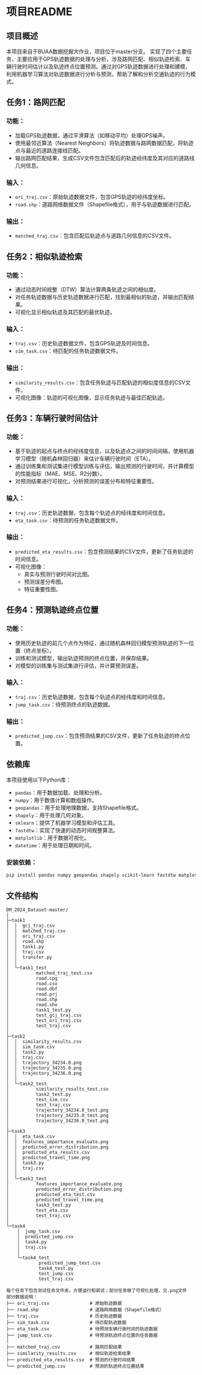 # 项目README

## 项目概述
本项目来自于BUAA数据挖掘大作业，项目位于master分支。
实现了四个主要任务，主要应用于GPS轨迹数据的处理与分析，涉及路网匹配、相似轨迹检索、车辆行驶时间估计以及轨迹终点位置预测。通过对GPS轨迹数据进行处理和建模，利用机器学习算法对轨迹数据进行分析与预测，帮助了解和分析交通轨迹的行为模式。

## 任务1：路网匹配
### 功能：
- 加载GPS轨迹数据，通过平滑算法（如移动平均）处理GPS噪声。
- 使用最邻近算法（Nearest Neighbors）将轨迹数据与路网数据匹配，将轨迹点与最近的道路连接线匹配。
- 输出路网匹配结果，生成CSV文件包含匹配后的轨迹经纬度及其对应的道路线几何信息。

### 输入：
- `ori_traj.csv`：原始轨迹数据文件，包含GPS轨迹的经纬度坐标。
- `road.shp`：道路网络数据文件（Shapefile格式），用于与轨迹数据进行匹配。

### 输出：
- `matched_traj.csv`：包含匹配后轨迹点与道路几何信息的CSV文件。

## 任务2：相似轨迹检索
### 功能：
- 通过动态时间规整（DTW）算法计算两条轨迹之间的相似度。
- 对任务轨迹数据与历史轨迹数据进行匹配，找到最相似的轨迹，并输出匹配结果。
- 可视化显示相似轨迹及其匹配的最优轨迹。

### 输入：
- `traj.csv`：历史轨迹数据文件，包含GPS轨迹及时间信息。
- `sim_task.csv`：待匹配的任务轨迹数据文件。

### 输出：
- `similarity_results.csv`：包含任务轨迹与匹配轨迹的相似度信息的CSV文件。
- 可视化图像：轨迹的可视化图像，显示任务轨迹与最佳匹配轨迹。

## 任务3：车辆行驶时间估计
### 功能：
- 基于轨迹的起点与终点的经纬度信息，以及轨迹点之间的时间间隔，使用机器学习模型（随机森林回归器）来估计车辆行驶时间（ETA）。
- 通过训练集和测试集进行模型训练与评估，输出预测的行驶时间，并计算模型的性能指标（MAE、MSE、R2分数）。
- 对预测结果进行可视化，分析预测的误差分布和特征重要性。

### 输入：
- `traj.csv`：历史轨迹数据，包含每个轨迹点的经纬度和时间信息。
- `eta_task.csv`：待预测的任务轨迹数据文件。

### 输出：
- `predicted_eta_results.csv`：包含预测结果的CSV文件，更新了任务轨迹的时间信息。
- 可视化图像：
  - 真实与预测行驶时间对比图。
  - 预测误差分布图。
  - 特征重要性图。

## 任务4：预测轨迹终点位置
### 功能：
- 使用历史轨迹的前几个点作为特征，通过随机森林回归模型预测轨迹的下一位置（终点坐标）。
- 训练和测试模型，输出轨迹预测的终点位置，并保存结果。
- 对模型的训练集与测试集进行评估，并计算预测误差。

### 输入：
- `traj.csv`：历史轨迹数据，包含每个轨迹点的经纬度和时间信息。
- `jump_task.csv`：待预测终点的轨迹数据。

### 输出：
- `predicted_jump.csv`：包含预测结果的CSV文件，更新了任务轨迹的终点位置。

## 依赖库
本项目使用以下Python库：
- `pandas`：用于数据加载、处理和分析。
- `numpy`：用于数值计算和数组操作。
- `geopandas`：用于处理地理数据，支持Shapefile格式。
- `shapely`：用于处理几何对象。
- `sklearn`：提供了机器学习模型和评估工具。
- `fastdtw`：实现了快速的动态时间规整算法。
- `matplotlib`：用于数据可视化。
- `datetime`：用于处理日期和时间。

### 安装依赖：
```bash
pip install pandas numpy geopandas shapely scikit-learn fastdtw matplotlib
```

## 文件结构
```
DM_2024_Dataset-master/
│          
├─task1
│  │  gcj_traj.csv
│  │  matched_traj.csv
│  │  ori_traj.csv
│  │  road.shp
│  │  task1.py
│  │  traj.csv
│  │  transfer.py
│  │  
│  └─task1_test
│          matched_traj_test.csv
│          road.cpg
│          road.csv
│          road.dbf
│          road.prj
│          road.shp
│          road.shx
│          task1_test.py
│          test_gcj_traj.csv
│          test_ori_traj.csv
│          test_traj.csv
│          
├─task2
│  │  similarity_results.csv
│  │  sim_task.csv
│  │  task2.py
│  │  traj.csv
│  │  trajectory_34234.0.png
│  │  trajectory_34235.0.png
│  │  trajectory_34236.0.png
│  │  
│  └─task2_test
│          similarity_results_test.csv
│          task2_test.py
│          test_sim.csv
│          test_traj.csv
│          trajectory_34234.0_test.png
│          trajectory_34235.0_test.png
│          trajectory_34236.0_test.png
│          
├─task3
│  │  eta_task.csv
│  │  features_importance_evaluate.png
│  │  predicted_error_distribution.png
│  │  predicted_eta_results.csv
│  │  predicted_travel_time.png
│  │  task3.py
│  │  traj.csv
│  │  
│  └─task3_test
│          features_importance_evaluate.png
│          predicted_error_distribution.png
│          predicted_eta_test.csv
│          predicted_travel_time.png
│          task3_test.py
│          test_eta.csv
│          test_traj.csv
│          
└─task4
    │  jump_task.csv
    │  predicted_jump.csv
    │  task4.py
    │  traj.csv
    │  
    └─task4_test
            predicted_jump_test.csv
            task4_test.py
            test_jump.csv
            test_traj.csv

每个任务下包含测试任务文件夹，方便运行和调试；部分任务做了可视化处理，见.png文件
部分数据说明：
├── ori_traj.csv               # 原始轨迹数据
├── road.shp                   # 道路网络数据（Shapefile格式）
├── traj.csv                   # 历史轨迹数据
├── sim_task.csv               # 待匹配轨迹数据
├── eta_task.csv               # 待预测车辆行驶时间的轨迹数据
├── jump_task.csv              # 待预测轨迹终点位置的任务数据
│
├── matched_traj.csv           # 路网匹配结果
├── similarity_results.csv     # 相似轨迹检索结果
├── predicted_eta_results.csv  # 预测的行驶时间结果
└── predicted_jump.csv         # 预测的轨迹终点位置结果
```
